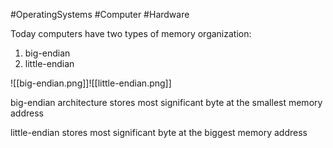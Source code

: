 #OperatingSystems #Computer #Hardware

Today computers have two types of memory organization:
1) big-endian
2) little-endian

![[big-endian.png]]![[little-endian.png]]

big-endian architecture stores most significant byte at the smallest memory address

little-endian stores most significant byte at the biggest memory address